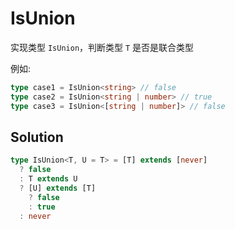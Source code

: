 # IsUnion

实现类型 `IsUnion`，判断类型 `T` 是否是联合类型

例如:

```ts
type case1 = IsUnion<string> // false
type case2 = IsUnion<string | number> // true
type case3 = IsUnion<[string | number]> // false
```

## Solution

```ts
type IsUnion<T, U = T> = [T] extends [never]
  ? false
  : T extends U
  ? [U] extends [T]
    ? false
    : true
  : never
```
